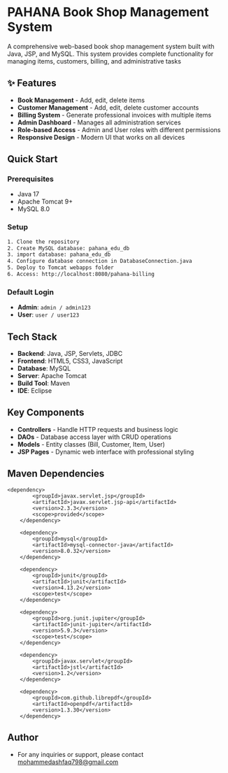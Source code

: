 # PAHANA Book Shop Management System

A comprehensive web-based book shop management system built with Java, JSP, and MySQL. This system provides complete functionality for managing items, customers, billing, and administrative tasks
## ✨ Features

- **Book Management** - Add, edit, delete items
- **Customer Management** - Add, edit, delete customer accounts
- **Billing System** - Generate professional invoices with multiple items
- **Admin Dashboard** - Manages all administration services
- **Role-based Access** - Admin and User roles with different permissions
- **Responsive Design** - Modern UI that works on all devices

## Quick Start

### Prerequisites
- Java 17
- Apache Tomcat 9+
- MySQL 8.0

### Setup
```bash
1. Clone the repository
2. Create MySQL database: pahana_edu_db
3. import database: pahana_edu_db
4. Configure database connection in DatabaseConnection.java
5. Deploy to Tomcat webapps folder
6. Access: http://localhost:8080/pahana-billing
```

### Default Login
- **Admin**: `admin / admin123`
- **User**: `user / user123`

## Tech Stack

- **Backend**: Java, JSP, Servlets, JDBC
- **Frontend**: HTML5, CSS3, JavaScript
- **Database**: MySQL
- **Server**: Apache Tomcat
- **Build Tool**: Maven
- **IDE**: Eclipse

## Key Components

- **Controllers** - Handle HTTP requests and business logic
- **DAOs** - Database access layer with CRUD operations
- **Models** - Entity classes (Bill, Customer, Item, User)
- **JSP Pages** - Dynamic web interface with professional styling

## Maven Dependencies
    <dependency>
			<groupId>javax.servlet.jsp</groupId>
			<artifactId>javax.servlet.jsp-api</artifactId>
			<version>2.3.3</version>
			<scope>provided</scope>
		</dependency>
  
		<dependency>
			<groupId>mysql</groupId>
			<artifactId>mysql-connector-java</artifactId>
			<version>8.0.32</version>
		</dependency>

		<dependency>
			<groupId>junit</groupId>
			<artifactId>junit</artifactId>
			<version>4.13.2</version>
			<scope>test</scope>
		</dependency>

		<dependency>
			<groupId>org.junit.jupiter</groupId>
			<artifactId>junit-jupiter</artifactId>
			<version>5.9.3</version>
			<scope>test</scope>
		</dependency>

		<dependency>
			<groupId>javax.servlet</groupId>
			<artifactId>jstl</artifactId>
			<version>1.2</version>
		</dependency>

		<dependency>
			<groupId>com.github.librepdf</groupId>
			<artifactId>openpdf</artifactId>
			<version>1.3.30</version>
		</dependency>

## Author
- For any inquiries or support, please contact mohammedashfaq798@gmail.com
